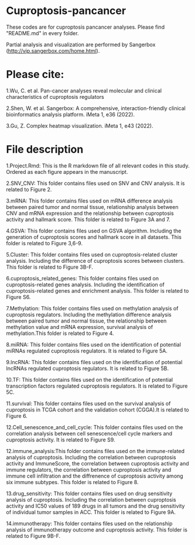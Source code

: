 # Cuproptosis-pancancer
These codes are for cuproptosis pancancer analyses. Please find "README.md" in every folder. 

Partial analysis and visualization are performed by Sangerbox (http://vip.sangerbox.com/home.html).

# Please cite:

1.Wu, C. et al. Pan-cancer analyses reveal molecular and clinical characteristics of cuproptosis regulators

2.Shen, W. et al. Sangerbox: A comprehensive, interaction-friendly clinical bioinformatics analysis platform. iMeta 1, e36 (2022).

3.Gu, Z. Complex heatmap visualization. iMeta 1, e43 (2022).

# File description

1.Project.Rmd: This is the R markdown file of all relevant codes in this study.  Ordered as each figure appears in the manuscript.

2.SNV_CNV: This folder contains files used on SNV and CNV analysis. It is related to Figure 2.

3.mRNA: This folder contains files used on mRNA difference analysis between paired tumor and normal tissue, relationship analysis between CNV and mRNA expression and the relationship between cuproptosis activity and hallmark score. This folder is related to Figure 3A and 7.

4.GSVA: This folder contains files used on GSVA algorithm. Including the generation of cuproptosis scores and hallmark score in all datasets. This folder is related to Figure 3,6-9.

5.Cluster: This folder contains files used on cuproptosis-related cluster analysis. Including the difference of cuproptosis scores between clusters. This folder is related to Figure 3B-F.

6.cuproptosis_related_genes: This folder contains files used on cuproptosis-related genes analysis. Including the identification of cuproptosis-related genes and enrichment analysis. This folder is related to Figure S6.

7.Methylation: This folder contains files used on methylation analysis of cuproptosis regulators.  Including the methylation difference analysis between paired tumor and normal tissue, the relationship between methylation value and mRNA expression, survival analysis of methylation.This folder is related to Figure 4.

8.miRNA: This folder contains files used on the identification of potential miRNAs regulated cuproptosis regulators.  It is related to Figure 5A.

9.lncRNA: This folder contains files used on the identification of potential lncRNAs regulated cuproptosis regulators.  It is related to Figure 5B.

10.TF: This folder contains files used on the identification of potential transcription factors regulated cuproptosis regulators.  It is related to Figure 5C.

11.survival:  This folder contains files used on the survival analysis of cuproptosis in TCGA cohort and the validation cohort (CGGA).It is related to Figure 6.

12.Cell_senescence_and_cell_cycle: This folder contains files used on the correlation analysis between cell senescence/cell cycle markers and cuproptosis activity. It is related to Figure S9.

12.immune_analysis:This folder contains files used on the immune-related analysis of cuproptosis. Including the correlation between cuproptosis activity and ImmuneScore, the correlation between cuproptosis activity and immune regulators, the correlation between cuproptosis activity and immune cell infiltration and the diffrenence of cuproptosis activity among six immune subtypes. This folder is related to Figure 8.

13.drug_sensitivity: This folder contains files used on drug sensitivity analysis of cuproptosis. Including the correlation between cuproptosis activity and IC50 values of 189 drugs in all tumors and the drug sensitivity of individual tumor samples in ACC. This folder is related to Figure 9A.

14.immunotherapy: This folder contains files used on the relationship analysis of immunotherapy outcome and cuproptosis activity. This folder is related to Figure 9B-F.




